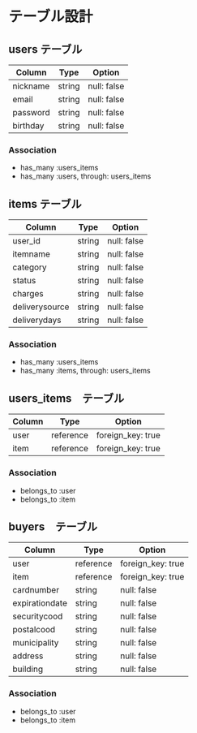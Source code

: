 # テーブル設計

## users テーブル

| Column   | Type   | Option      |
| -------- | ------ | ----------- |
| nickname | string | null: false |
| email    | string | null: false |
| password | string | null: false |
| birthday | string | null: false |

### Association

- has_many :users_items
- has_many :users, through: users_items

## items テーブル

| Column          | Type   | Option      |
| --------------- | ------ | ----------- |
| user_id         | string | null: false |
| itemname        | string | null: false |
| category        | string | null: false |
| status          | string | null: false |
| charges         | string | null: false |
| deliverysource  | string | null: false |
| deliverydays    | string | null: false |

### Association

- has_many :users_items
- has_many :items, through: users_items

## users_items　テーブル

| Column  | Type      | Option            |
| ------- | --------- | ----------------- |
| user    | reference | foreign_key: true |
| item    | reference | foreign_key: true |

### Association

- belongs_to :user
- belongs_to :item

## buyers　テーブル

| Column         | Type       | Option            |
| -------------- |----------- | ----------------- |
| user           | reference  | foreign_key: true |
| item           | reference  | foreign_key: true |
| cardnumber     | string     | null: false       |
| expirationdate | string     | null: false       |
| securitycood   | string     | null: false       |
| postalcood     | string     | null: false       |
| municipality   | string     | null: false       |
| address        | string     | null: false       |
| building       | string     | null: false       |

### Association

- belongs_to :user
- belongs_to :item


